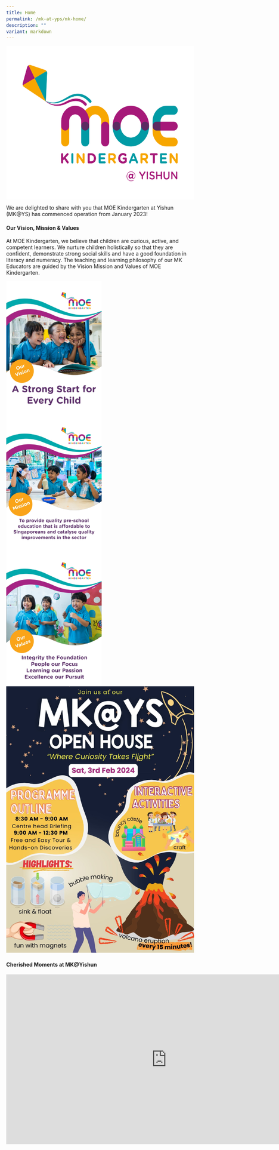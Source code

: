 ```yaml
---
title: Home
permalink: /mk-at-yps/mk-home/
description: ""
variant: markdown
---
```

<img src="/images/MK%20YPS/mkys_logo.jpg" style="width:560px;height:411px;" align="center">

We are delighted to share with you that MOE Kindergarten at Yishun (MK@YS) has commenced operation from January 2023!

#### **Our Vision, Mission &amp; Values**
At MOE Kindergarten, we believe that children are curious, active, and competent learners. We nurture children holistically so that they are confident, demonstrate strong social skills and have a good foundation in literacy and numeracy.
The teaching and learning philosophy of our MK Educators are guided by the Vision Mission and Values of MOE Kindergarten.

<img src="/images/MK%20YPS/Vision%20Mission%20Values/mk_vision_2021.jpg" alt="MK Brochure" style="float:left;margin-right:10px;width:256px;height:362px;"><img src="/images/MK%20YPS/Vision%20Mission%20Values/mk_mission_2021.jpg" alt="MK Brochure" style="float:left;margin-right:10px;width:256px;height:362px;"><img src="/images/MK%20YPS/Vision%20Mission%20Values/mk_values_2021.jpg" alt="MK Brochure" style="float:left;margin-right:10px;width:256px;height:362px;">
<br>
<br>
<br>
![](/images/Announcements/Mk/Open_House_Poster_2024.jpg)

#### **Cherished Moments at MK@Yishun**

<iframe height="455" width="860" allowfullscreen="true" frameborder="0" src="https://docs.google.com/presentation/d/e/2PACX-1vTuU3xOejeEcpEC-mL7tdYuY9AAzl_d4Y53hbxAuDlBZ8kP-Rywvpwm_UUYYIqg067blzuKvdhN_RDA/embed?start=true&amp;loop=true&amp;delayms=5000"></iframe>